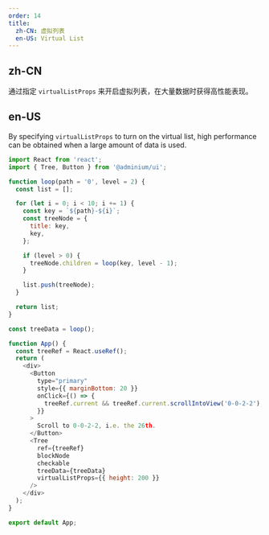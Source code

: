 ```yaml
---
order: 14
title:
  zh-CN: 虚拟列表
  en-US: Virtual List
---
```


## zh-CN

通过指定 `virtualListProps` 来开启虚拟列表，在大量数据时获得高性能表现。

## en-US

By specifying `virtualListProps` to turn on the virtual list, high performance can be obtained when a large amount of data is used.

```js
import React from 'react';
import { Tree, Button } from '@adminium/ui';

function loop(path = '0', level = 2) {
  const list = [];

  for (let i = 0; i < 10; i += 1) {
    const key = `${path}-${i}`;
    const treeNode = {
      title: key,
      key,
    };

    if (level > 0) {
      treeNode.children = loop(key, level - 1);
    }

    list.push(treeNode);
  }

  return list;
}

const treeData = loop();

function App() {
  const treeRef = React.useRef();
  return (
    <div>
      <Button
        type="primary"
        style={{ marginBottom: 20 }}
        onClick={() => {
          treeRef.current && treeRef.current.scrollIntoView('0-0-2-2');
        }}
      >
        Scroll to 0-0-2-2, i.e. the 26th.
      </Button>
      <Tree
        ref={treeRef}
        blockNode
        checkable
        treeData={treeData}
        virtualListProps={{ height: 200 }}
      />
    </div>
  );
}

export default App;
```
